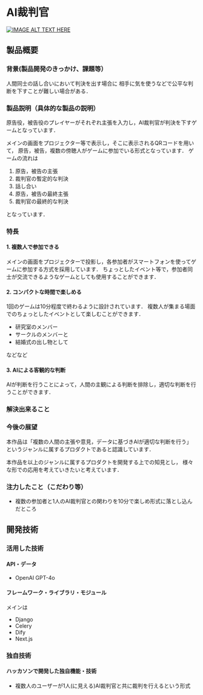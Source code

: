 # AI裁判官

[![IMAGE ALT TEXT HERE](https://jphacks.com/wp-content/uploads/2024/07/JPHACKS2024_ogp.jpg)](https://www.youtube.com/watch?v=DZXUkEj-CSI)

## 製品概要

### 背景(製品開発のきっかけ、課題等）

人間同士の話し合いにおいて判決を出す場合に
相手に気を使うなどで公平な判断を下すことが難しい場合がある．

### 製品説明（具体的な製品の説明）

原告役，被告役のプレイヤーがそれぞれ主張を入力し，AI裁判官が判決を下すゲームとなっています．

メインの画面をプロジェクター等で表示し，そこに表示されるQRコードを用いて，
原告，被告，複数の傍聴人がゲームに参加でいる形式となっています．
ゲームの流れは

1. 原告，被告の主張
1. 裁判官の暫定的な判決
1. 話し合い
1. 原告，被告の最終主張
1. 裁判官の最終的な判決

となっています．

### 特長

#### 1. 複数人で参加できる

メインの画面をプロジェクターで投影し，各参加者がスマートフォンを使ってゲームに参加する方式を採用しています．
ちょっとしたイベント等で，参加者同士が交流できるようなゲームとしても使用することができます．

#### 2. コンパクトな時間で楽しめる

1回のゲームは10分程度で終わるように設計されています．
複数人が集まる場面でのちょっとしたイベントとして楽しむことができます．

* 研究室のメンバー
* サークルのメンバーと
* 結婚式の出し物として

などなど

#### 3. AIによる客観的な判断

AIが判断を行うことによって，人間の主観による判断を排除し，適切な判断を行うことができます．

### 解決出来ること


### 今後の展望

本作品は「複数の人間の主張や意見，データに基づきAIが適切な判断を行う」
というジャンルに属するプロダクトであると認識しています．

本作品を以上のジャンルに属するプロダクトを開発する上での知見とし，
様々な形での応用を考えていきたいと考えています．

### 注力したこと（こだわり等）

* 複数の参加者と1人のAI裁判官との関わりを10分で楽しめ形式に落とし込んだところ

## 開発技術

### 活用した技術

#### API・データ

* OpenAI GPT-4o

#### フレームワーク・ライブラリ・モジュール

メインは

* Django
* Celery
* Dify
* Next.js

### 独自技術

#### ハッカソンで開発した独自機能・技術

* 複数人のユーザーが1人(に見える)AI裁判官と共に裁判を行えるという形式
